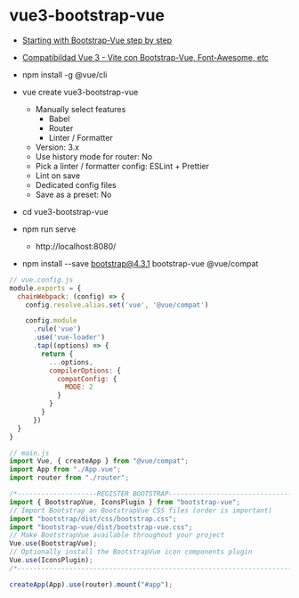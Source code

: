 # vue3-bootstrap-vue

- [Starting with Bootstrap-Vue step by step](https://www.ma-no.org/en/programming/javascript/starting-with-bootstrap-vue-step-by-step)
- [Compatibildad Vue 3 - Vite con Bootstrap-Vue, Font-Awesome, etc](https://platzi.com/tutoriales/1856-avanzado-vue/23120-compatibildad-vue-3-vite-con-bootstrap-vue-font-awesome-etc/)

- npm install -g @vue/cli
- vue create vue3-bootstrap-vue
  - Manually select features
    - Babel
    - Router
    - Linter / Formatter
  - Version: 3.x
  - Use history mode for router: No
  - Pick a linter / formatter config: ESLint + Prettier
  - Lint on save
  - Dedicated config files
  - Save as a preset: No
- cd vue3-bootstrap-vue
- npm run serve
  - http://localhost:8080/
- npm install --save bootstrap@4.3.1 bootstrap-vue @vue/compat

```js
// vue.config.js
module.exports = {
  chainWebpack: (config) => {
    config.resolve.alias.set('vue', '@vue/compat')

    config.module
      .rule('vue')
      .use('vue-loader')
      .tap((options) => {
        return {
          ...options,
          compilerOptions: {
            compatConfig: {
              MODE: 2
            }
          }
        }
      })
  }
}
```

```js
// main.js
import Vue, { createApp } from "@vue/compat";
import App from "./App.vue";
import router from "./router";

/*--------------------REGISTER BOOTSTRAP---------------------------------*/
import { BootstrapVue, IconsPlugin } from "bootstrap-vue";
// Import Bootstrap an BootstrapVue CSS files (order is important)
import "bootstrap/dist/css/bootstrap.css";
import "bootstrap-vue/dist/bootstrap-vue.css";
// Make BootstrapVue available throughout your project
Vue.use(BootstrapVue);
// Optionally install the BootstrapVue icon components plugin
Vue.use(IconsPlugin);
/*-----------------------------------------------------------------------*/

createApp(App).use(router).mount("#app");
```